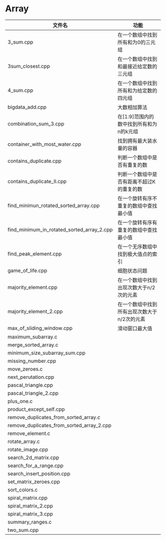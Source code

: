 # Array
文件名 | 功能
--- | ---
3_sum.cpp | 在一个数组中找到所有和为0的三元组
3sum_closest.cpp | 在一个数组中找到和最接近给定数的三元组
4_sum.cpp | 在一个数组中找到所有和为给定数的四元组
bigdata_add.cpp | 大数相加算法
combination_sum_3.cpp | 在[1:9]范围内的数中找到所有和为n的k元组
container_with_most_water.cpp | 找到拥有最大装水量的容器
contains_duplicate.cpp | 判断一个数组中是否有重复的数
contains_duplicate_II.cpp | 判断一个数组中是否有距离不超过K的重复的数
find_minimun_rotated_sorted_array.cpp | 在一个旋转有序不重复的数组中查找最小值
find_minimum_in_rotated_sorted_array_2.cpp | 在一个旋转有序有重复的数组中查找最小值
find_peak_element.cpp | 在一个无序数组中找到极大值点的索引
game_of_life.cpp | 细胞状态问题
majority_element.cpp | 在一个数组中找到出现次数大于n/2次的元素
majority_element_2.cpp | 在一个数组中找到所有出现次数大于n/2次的元素
max_of_sliding_window.cpp | 滑动窗口最大值
maximum_subarray.c |
merge_sorted_array.c |
minimum_size_subarray_sum.cpp |
missing_number.cpp |
move_zeroes.c |
next_perutation.cpp |
pascal_triangle.cpp |
pascal_triangle_2.cpp |
plus_one.c |
product_except_self.cpp |
remove_duplicates_from_sorted_array.c |
remove_duplicates_from_sorted_array_2.cpp |
remove_element.c |
rotate_array.c |
rotate_image.cpp |
search_2d_matrix.cpp |
search_for_a_range.cpp |
search_insert_position.cpp |
set_matrix_zeroes.cpp |
sort_colors.c |
spiral_matrix.cpp |
spiral_matrix_2.cpp |
spiral_matrix_3.cpp |
summary_ranges.c |
two_sum.cpp |

